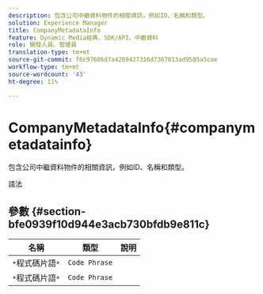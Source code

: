 ```yaml
---
description: 包含公司中繼資料物件的相關資訊，例如ID、名稱和類型。
solution: Experience Manager
title: CompanyMetadataInfo
feature: Dynamic Media經典，SDK/API，中繼資料
role: 開發人員、管理員
translation-type: tm+mt
source-git-commit: f6c97606d7a4209427316d7367013ad9585a5cae
workflow-type: tm+mt
source-wordcount: '43'
ht-degree: 11%

---
```



# CompanyMetadataInfo{#companymetadatainfo}

包含公司中繼資料物件的相關資訊，例如ID、名稱和類型。

語法

## 參數 {#section-bfe0939f10d944e3acb730bfdb9e811c}

| 名稱 | 類型 | 說明 |
|---|---|---|
| `*`程式碼片語`*` | `Code Phrase` |  |
| `*`程式碼片語`*` | `Code Phrase` |  |

